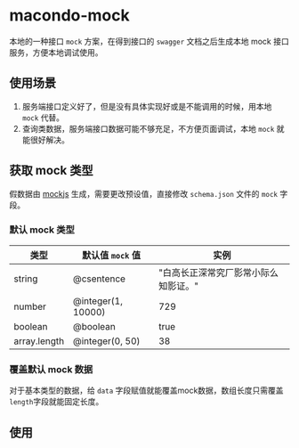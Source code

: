 # macondo-mock

本地的一种接口 `mock` 方案，在得到接口的 `swagger` 文档之后生成本地 mock 接口服务，方便本地调试使用。

## 使用场景

1. 服务端接口定义好了，但是没有具体实现好或是不能调用的时候，用本地 `mock` 代替。
2. 查询类数据，服务端接口数据可能不够充足，不方便页面调试，本地 `mock` 就能很好解决。

## 获取 mock 类型

假数据由 [mockjs](http://mockjs.com/examples.html) 生成，需要更改预设值，直接修改 `schema.json` 文件的 `mock` 字段。

### 默认 mock 类型

| 类型 | 默认值 `mock` 值 | 实例 |
| --- | --- | --- |
| string | @csentence | "白高长正深常究厂影常小际么知影证。" |
| number | @integer(1, 10000) | 729 |
| boolean | @boolean | true |
| array.length | @integer(0, 50) | 38 |

### 覆盖默认 mock 数据

对于基本类型的数据，给 `data` 字段赋值就能覆盖mock数据，数组长度只需覆盖 `length`字段就能固定长度。

## 使用
